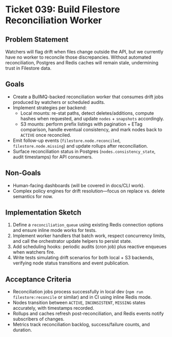 # Ticket 039: Build Filestore Reconciliation Worker

## Problem Statement
Watchers will flag drift when files change outside the API, but we currently have no worker to reconcile those discrepancies. Without automated reconciliation, Postgres and Redis caches will remain stale, undermining trust in Filestore data.

## Goals
- Create a BullMQ-backed reconciliation worker that consumes drift jobs produced by watchers or scheduled audits.
- Implement strategies per backend:
  - Local mounts: re-stat paths, detect deletes/additions, compute hashes when requested, and update `nodes` + `snapshots` accordingly.
  - S3 mounts: perform prefix listings with pagination + ETag comparison, handle eventual consistency, and mark nodes back to `ACTIVE` once reconciled.
- Emit follow-up events (`filestore.node.reconciled`, `filestore.node.missing`) and update rollups after reconciliation.
- Surface reconciliation status in Postgres (`nodes.consistency_state`, audit timestamps) for API consumers.

## Non-Goals
- Human-facing dashboards (will be covered in docs/CLI work).
- Complex policy engines for drift resolution—focus on replace vs. delete semantics for now.

## Implementation Sketch
1. Define a `reconciliation_queue` using existing Redis connection options and ensure inline mode works for tests.
2. Implement worker handlers that batch work, respect concurrency limits, and call the orchestrator update helpers to persist state.
3. Add scheduling hooks: periodic audits (cron job) plus reactive enqueues when watchers fire.
4. Write tests simulating drift scenarios for both local + S3 backends, verifying node status transitions and event publication.

## Acceptance Criteria
- Reconciliation jobs process successfully in local dev (`npm run filestore:reconcile` or similar) and in CI using inline Redis mode.
- Nodes transition between `ACTIVE`, `INCONSISTENT`, `MISSING` states accurately, with timestamps recorded.
- Rollups and caches refresh post-reconciliation, and Redis events notify subscribers of changes.
- Metrics track reconciliation backlog, success/failure counts, and duration.
